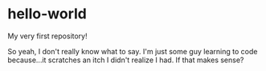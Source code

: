 # hello-world

My very first repository!

So yeah, I don't really know what to say. I'm just some guy learning to code because...it scratches an itch I didn't realize I had. If that makes sense?
